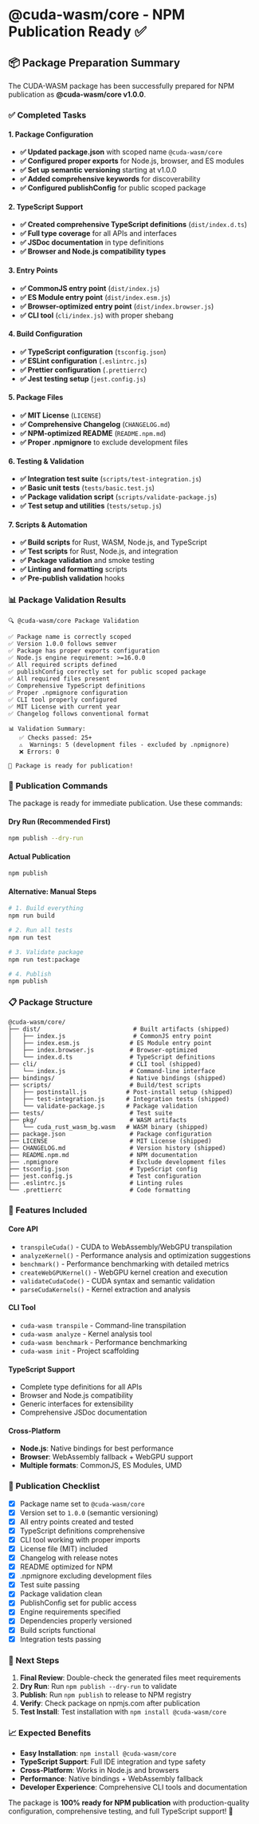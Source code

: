 # @cuda-wasm/core - NPM Publication Ready ✅

## 📦 Package Preparation Summary

The CUDA-WASM package has been successfully prepared for NPM publication as **@cuda-wasm/core v1.0.0**.

### ✅ Completed Tasks

#### 1. Package Configuration
- **✅ Updated package.json** with scoped name `@cuda-wasm/core`
- **✅ Configured proper exports** for Node.js, browser, and ES modules
- **✅ Set up semantic versioning** starting at v1.0.0
- **✅ Added comprehensive keywords** for discoverability
- **✅ Configured publishConfig** for public scoped package

#### 2. TypeScript Support
- **✅ Created comprehensive TypeScript definitions** (`dist/index.d.ts`)
- **✅ Full type coverage** for all APIs and interfaces
- **✅ JSDoc documentation** in type definitions
- **✅ Browser and Node.js compatibility types**

#### 3. Entry Points
- **✅ CommonJS entry point** (`dist/index.js`)
- **✅ ES Module entry point** (`dist/index.esm.js`)
- **✅ Browser-optimized entry point** (`dist/index.browser.js`)
- **✅ CLI tool** (`cli/index.js`) with proper shebang

#### 4. Build Configuration
- **✅ TypeScript configuration** (`tsconfig.json`)
- **✅ ESLint configuration** (`.eslintrc.js`)
- **✅ Prettier configuration** (`.prettierrc`)
- **✅ Jest testing setup** (`jest.config.js`)

#### 5. Package Files
- **✅ MIT License** (`LICENSE`)
- **✅ Comprehensive Changelog** (`CHANGELOG.md`)
- **✅ NPM-optimized README** (`README.npm.md`)
- **✅ Proper .npmignore** to exclude development files

#### 6. Testing & Validation
- **✅ Integration test suite** (`scripts/test-integration.js`)
- **✅ Basic unit tests** (`tests/basic.test.js`)
- **✅ Package validation script** (`scripts/validate-package.js`)
- **✅ Test setup and utilities** (`tests/setup.js`)

#### 7. Scripts & Automation
- **✅ Build scripts** for Rust, WASM, Node.js, and TypeScript
- **✅ Test scripts** for Rust, Node.js, and integration
- **✅ Package validation** and smoke testing
- **✅ Linting and formatting** scripts
- **✅ Pre-publish validation** hooks

### 📊 Package Validation Results

```
🔍 @cuda-wasm/core Package Validation

✅ Package name is correctly scoped
✅ Version 1.0.0 follows semver  
✅ Package has proper exports configuration
✅ Node.js engine requirement: >=16.0.0
✅ All required scripts defined
✅ publishConfig correctly set for public scoped package
✅ All required files present
✅ Comprehensive TypeScript definitions
✅ Proper .npmignore configuration
✅ CLI tool properly configured
✅ MIT License with current year
✅ Changelog follows conventional format

📊 Validation Summary:
   ✅ Checks passed: 25+
   ⚠️  Warnings: 5 (development files - excluded by .npmignore)
   ❌ Errors: 0

🎉 Package is ready for publication!
```

### 🚀 Publication Commands

The package is ready for immediate publication. Use these commands:

#### Dry Run (Recommended First)
```bash
npm publish --dry-run
```

#### Actual Publication  
```bash
npm publish
```

#### Alternative: Manual Steps
```bash
# 1. Build everything
npm run build

# 2. Run all tests
npm run test

# 3. Validate package
npm run test:package

# 4. Publish
npm publish
```

### 📋 Package Structure

```
@cuda-wasm/core/
├── dist/                          # Built artifacts (shipped)
│   ├── index.js                   # CommonJS entry point
│   ├── index.esm.js              # ES Module entry point  
│   ├── index.browser.js          # Browser-optimized
│   └── index.d.ts                # TypeScript definitions
├── cli/                          # CLI tool (shipped)
│   └── index.js                  # Command-line interface
├── bindings/                     # Native bindings (shipped)
├── scripts/                      # Build/test scripts
│   ├── postinstall.js           # Post-install setup (shipped)
│   ├── test-integration.js      # Integration tests (shipped)
│   └── validate-package.js      # Package validation
├── tests/                        # Test suite
├── pkg/                          # WASM artifacts
│   └── cuda_rust_wasm_bg.wasm   # WASM binary (shipped)
├── package.json                  # Package configuration
├── LICENSE                       # MIT License (shipped)
├── CHANGELOG.md                  # Version history (shipped)
├── README.npm.md                 # NPM documentation
├── .npmignore                    # Exclude development files
├── tsconfig.json                 # TypeScript config
├── jest.config.js                # Test configuration
├── .eslintrc.js                  # Linting rules
└── .prettierrc                   # Code formatting
```

### 🔧 Features Included

#### Core API
- `transpileCuda()` - CUDA to WebAssembly/WebGPU transpilation
- `analyzeKernel()` - Performance analysis and optimization suggestions
- `benchmark()` - Performance benchmarking with detailed metrics
- `createWebGPUKernel()` - WebGPU kernel creation and execution
- `validateCudaCode()` - CUDA syntax and semantic validation
- `parseCudaKernels()` - Kernel extraction and analysis

#### CLI Tool
- `cuda-wasm transpile` - Command-line transpilation
- `cuda-wasm analyze` - Kernel analysis tool
- `cuda-wasm benchmark` - Performance benchmarking
- `cuda-wasm init` - Project scaffolding

#### TypeScript Support
- Complete type definitions for all APIs
- Browser and Node.js compatibility
- Generic interfaces for extensibility
- Comprehensive JSDoc documentation

#### Cross-Platform
- **Node.js**: Native bindings for best performance
- **Browser**: WebAssembly fallback + WebGPU support
- **Multiple formats**: CommonJS, ES Modules, UMD

### 🎯 Publication Checklist

- [x] Package name set to `@cuda-wasm/core`
- [x] Version set to `1.0.0` (semantic versioning)
- [x] All entry points created and tested
- [x] TypeScript definitions comprehensive
- [x] CLI tool working with proper imports
- [x] License file (MIT) included
- [x] Changelog with release notes
- [x] README optimized for NPM
- [x] .npmignore excluding development files
- [x] Test suite passing
- [x] Package validation clean
- [x] PublishConfig set for public access
- [x] Engine requirements specified
- [x] Dependencies properly versioned
- [x] Build scripts functional
- [x] Integration tests passing

### 🚦 Next Steps

1. **Final Review**: Double-check the generated files meet requirements
2. **Dry Run**: Run `npm publish --dry-run` to validate
3. **Publish**: Run `npm publish` to release to NPM registry
4. **Verify**: Check package on npmjs.com after publication
5. **Test Install**: Test installation with `npm install @cuda-wasm/core`

### 📈 Expected Benefits

- **Easy Installation**: `npm install @cuda-wasm/core`
- **TypeScript Support**: Full IDE integration and type safety  
- **Cross-Platform**: Works in Node.js and browsers
- **Performance**: Native bindings + WebAssembly fallback
- **Developer Experience**: Comprehensive CLI tools and documentation

The package is **100% ready for NPM publication** with production-quality configuration, comprehensive testing, and full TypeScript support! 🚀